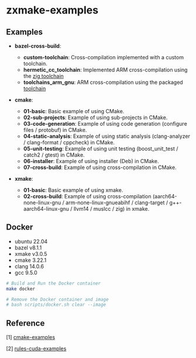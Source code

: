 # zxmake-examples

## Examples

* **bazel-cross-build**:
  * **custom-toolchain**: Cross-compilation implemented with a custom toolchain.
  * **hermetic_cc_toolchain**: Implemented ARM cross-compilation using the [zig toolchain](https://github.com/uber/hermetic_cc_toolchain)
  * **toolchains_arm_gnu**: ARM cross-compilation using the packaged [toolchain](https://github.com/hexdae/toolchains_arm_gnu)

* **cmake**:
  * **01-basic**: Basic example of using CMake.
  * **02-sub-projects**: Example of using sub-projects in CMake.
  * **03-code-generation**: Example of using code generation (configure files / protobuf) in CMake.
  * **04-static-analysis**: Example of using static analysis (clang-analyzer / clang-format / cppcheck) in CMake.
  * **05-unit-testing**: Example of using unit testing (boost_unit_test / catch2 / gtest) in CMake.
  * **06-installer**: Example of using installer (Deb) in CMake.
  * **07-cross-build**: Example of using cross-compilation in CMake.

* **xmake**:
  * **01-basic**: Basic example of using xmake.
  * **02-cross-build**: Example of using cross-compilation (aarch64-none-linux-gnu / arm-none-linux-gnueabihf / clang-target / g++-aarch64-linux-gnu / llvm14 / muslcc / zig) in xmake.

## Docker

* ubuntu 22.04
* bazel v8.1.1
* xmake v3.0.5
* cmake 3.22.1
* clang 14.0.6
* gcc 9.5.0

```bash
# Build and Run the Docker container
make docker

# Remove the Docker container and image
# bash scripts/docker.sh clear --image
```

## Reference

[1] [cmake-examples](https://github.com/ttroy50/cmake-examples)

[2] [rules-cuda-examples](https://github.com/bazel-contrib/rules_cuda/tree/main/examples)
